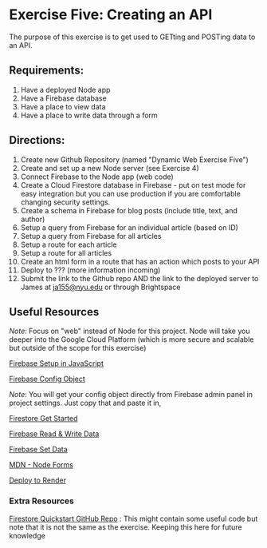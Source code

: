# Exercise Five: Creating an API

The purpose of this exercise is to get used to GETting and POSTing data to an API.

## Requirements:

1. Have a deployed Node app
2. Have a Firebase database
3. Have a place to view data
4. Have a place to write data through a form

## Directions:

1. Create new Github Repository (named "Dynamic Web Exercise Five")
2. Create and set up a new Node server (see Exercise 4)
3. Connect Firebase to the Node app (web code)
4. Create a Cloud Firestore database in Firebase - put on test mode for easy integration but you can use production if you are comfortable changing security settings.
5. Create a schema in Firebase for blog posts (include title, text, and author)
6. Setup a query from Firebase for an individual article (based on ID)
7. Setup a query from Firebase for all articles
8. Setup a route for each article
9. Setup a route for all articles
10. Create an html form in a route that has an action which posts to your API
11. Deploy to ??? (more information incoming)
12. Submit the link to the Github repo AND the link to the deployed server to James at ja155@nyu.edu or through Brightspace

## Useful Resources

_Note:_ Focus on "web" instead of Node for this project. Node will take you deeper into the Google Cloud Platform (which is more secure and scalable but outside of the scope for this exercise)

[Firebase Setup in JavaScript](https://firebase.google.com/docs/web/setup?authuser=0)

[Firebase Config Object](https://firebase.google.com/docs/web/setup?authuser=0#config-object)

_Note_: You will get your config object directly from Firebase admin panel in project settings. Just copy that and paste it in,

[Firestore Get Started](https://firebase.google.com/docs/firestore/quickstart)

[Firebase Read & Write Data](https://firebase.google.com/docs/firestore/query-data/get-data)

[Firebase Set Data](https://firebase.google.com/docs/firestore/manage-data/add-data)

[MDN - Node Forms](https://developer.mozilla.org/en-US/docs/Learn/Server-side/Express_Nodejs/forms)

[Deploy to Render](https://www.freecodecamp.org/news/how-to-deploy-nodejs-application-with-render/)

### Extra Resources

[Firestore Quickstart GitHub Repo](https://github.com/firebase/quickstart-js/tree/master/firestore) : This might contain some useful code but note that it is not the same as the exercise. Keeping this here for future knowledge
